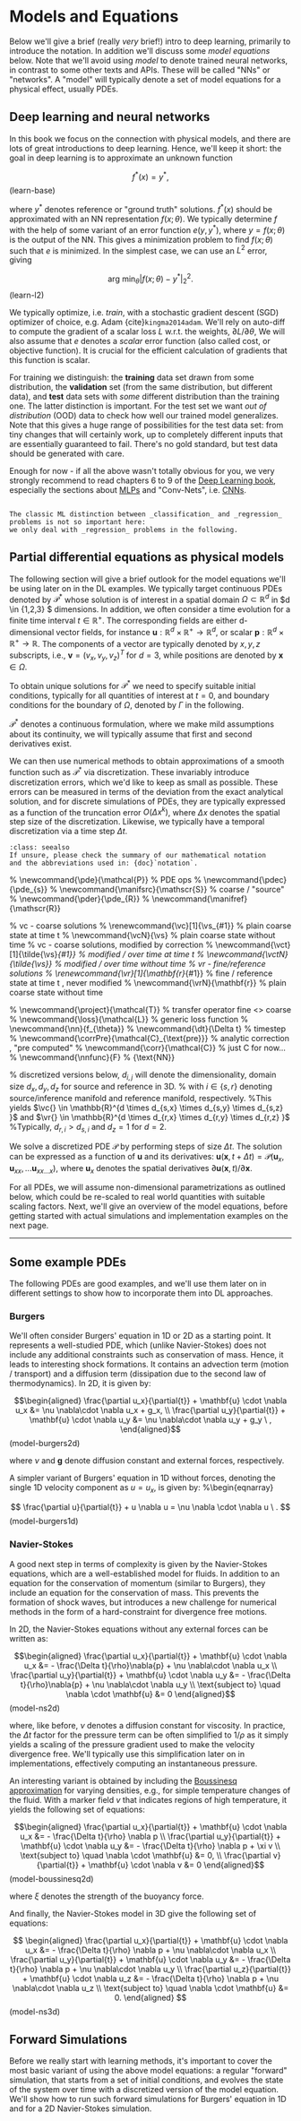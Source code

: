 Models and Equations
============================

Below we'll give a brief (really _very_ brief!) intro to deep learning, primarily to introduce the notation.
In addition we'll discuss some _model equations_ below. Note that we'll avoid using _model_ to denote trained neural networks, in contrast to some other texts and APIs. These will be called "NNs" or "networks". A "model" will typically denote a set of model equations for a physical effect, usually PDEs. 

## Deep learning and neural networks

In this book we focus on the connection with physical
models, and there are lots of great introductions to deep learning. 
Hence, we'll keep it short: 
the goal in deep learning is to approximate an unknown function

$$
f^*(x) = y^* , 
$$ (learn-base) 

where $y^*$ denotes reference or "ground truth" solutions.
$f^*(x)$ should be approximated with an NN representation $f(x;\theta)$. We typically determine $f$ 
with the help of some variant of an error function $e(y,y^*)$, where $y=f(x;\theta)$ is the output
of the NN.
This gives a minimization problem to find $f(x;\theta)$ such that $e$ is minimized.
In the simplest case, we can use an $L^2$ error, giving

$$
\text{arg min}_{\theta} | f(x;\theta) - y^* |_2^2 . 
$$ (learn-l2)

We typically optimize, i.e. _train_, 
with a stochastic gradient descent (SGD) optimizer of choice, e.g. Adam {cite}`kingma2014adam`.
We'll rely on auto-diff to compute the gradient of a scalar loss $L$ w.r.t. the weights, $\partial L / \partial \theta$,
We will also assume that $e$ denotes a _scalar_ error function (also
called cost, or objective function).
It is crucial for the efficient calculation of gradients that this function is scalar.

<!-- general goal, minimize E for e(x,y) ... cf. eq. 8.1 from DLbook 
introduce scalar loss, always(!) scalar...  (also called *cost* or *objective* function) -->

For training we distinguish: the **training** data set drawn from some distribution, 
the **validation** set (from the same distribution, but different data),
and **test** data sets with _some_ different distribution than the training one.
The latter distinction is important. For the test set we want 
_out of distribution_ (OOD) data to check how well our trained model generalizes.
Note that this gives a huge range of possibilities for the test data set: 
from tiny changes that will certainly work,
up to completely different inputs that are essentially guaranteed to fail. 
There's no gold standard, but test data should be generated with care.

Enough for now - if all the above wasn't totally obvious for you, we very strongly recommend to 
read chapters 6 to 9 of the [Deep Learning book](https://www.deeplearningbook.org),
especially the sections about [MLPs](https://www.deeplearningbook.org/contents/mlp.html) 
and "Conv-Nets", i.e. [CNNs](https://www.deeplearningbook.org/contents/convnets.html).

```{note} Classification vs Regression

The classic ML distinction between _classification_ and _regression_ problems is not so important here:
we only deal with _regression_ problems in the following.

```

<!--
maximum likelihood estimation
Also interesting: from a math standpoint ''just'' non-linear optimization ...
-->

## Partial differential equations as physical models

The following section will give a brief outlook for the model equations
we'll be using later on in the DL examples.
We typically target continuous PDEs denoted by $\mathcal P^*$
whose solution is of interest in a spatial domain $\Omega \subset \mathbb{R}^d$ in $d \in {1,2,3} $ dimensions.
In addition, we often consider a time evolution for a finite time interval $t \in \mathbb{R}^{+}$.
The corresponding fields are either d-dimensional vector fields, for instance $\mathbf{u}: \mathbb{R}^d \times \mathbb{R}^{+} \rightarrow \mathbb{R}^d$, 
or scalar $\mathbf{p}: \mathbb{R}^d \times \mathbb{R}^{+} \rightarrow \mathbb{R}$.
The components of a vector are typically denoted by $x,y,z$ subscripts, i.e.,
$\mathbf{v} = (v_x, v_y, v_z)^T$ for $d=3$, while
positions are denoted by $\mathbf{x} \in \Omega$.

To obtain unique solutions for $\mathcal P^*$ we need to specify suitable
initial conditions, typically for all quantities of interest at $t=0$,
and boundary conditions for the boundary of $\Omega$, denoted by $\Gamma$ in 
the following.

$\mathcal P^*$ denotes
a continuous formulation, where we make mild assumptions about
its continuity, we will typically assume that first and second derivatives exist.

We can then use numerical methods to obtain approximations 
of a smooth function such as $\mathcal P^*$ via discretization. 
These invariably introduce discretization errors, which we'd like to keep as small as possible.
These errors can be measured in terms of the deviation from the exact analytical solution, 
and for discrete simulations of PDEs, they are typically expressed as a function of the truncation error 
$O( \Delta x^k )$, where $\Delta x$ denotes the spatial step size of the discretization.
Likewise, we typically have a temporal discretization via a time step $\Delta t$.

```{admonition} Notation and abbreviations
:class: seealso
If unsure, please check the summary of our mathematical notation
and the abbreviations used in: {doc}`notation`.
```

% \newcommand{\pde}{\mathcal{P}}         % PDE ops
% \newcommand{\pdec}{\pde_{s}}
% \newcommand{\manifsrc}{\mathscr{S}}    % coarse / "source"
% \newcommand{\pder}{\pde_{R}}
% \newcommand{\manifref}{\mathscr{R}}

% vc - coarse solutions
% \renewcommand{\vc}[1]{\vs_{#1}}            % plain coarse state at time t
% \newcommand{\vcN}{\vs}                     % plain coarse state without time 
% vc - coarse solutions, modified by correction
% \newcommand{\vct}[1]{\tilde{\vs}_{#1}}     % modified / over time at time t
% \newcommand{\vctN}{\tilde{\vs}}            % modified / over time without time
% vr - fine/reference solutions
% \renewcommand{\vr}[1]{\mathbf{r}_{#1}}            % fine / reference state at time t , never modified
% \newcommand{\vrN}{\mathbf{r}}                     % plain coarse state without time 

% \newcommand{\project}{\mathcal{T}}           % transfer operator fine <> coarse
% \newcommand{\loss}{\mathcal{L}}              % generic loss function
% \newcommand{\nn}{f_{\theta}}
% \newcommand{\dt}{\Delta t}                   % timestep
% \newcommand{\corrPre}{\mathcal{C}_{\text{pre}}}            % analytic correction , "pre computed"
% \newcommand{\corr}{\mathcal{C}}                         % just C for now...
% \newcommand{\nnfunc}{F} % {\text{NN}}

% discretized versions below, $d_{i,j}$ will denote the dimensionality, domain size $d_{x},d_{y},d_{z}$ for source and reference in 3D.
% with $i \in \{s,r\}$ denoting source/inference manifold and reference manifold, respectively.
%This yields $\vc{} \in \mathbb{R}^{d \times d_{s,x} \times d_{s,y} \times d_{s,z} }$ and $\vr{} \in \mathbb{R}^{d \times d_{r,x} \times d_{r,y} \times d_{r,z} }$
%Typically, $d_{r,i} > d_{s,i}$ and $d_{z}=1$ for $d=2$.

We solve a discretized PDE $\mathcal{P}$ by performing steps of size $\Delta t$.
The solution can be expressed as a function of $\mathbf{u}$ and its derivatives:
$\mathbf{u}(\mathbf{x},t+\Delta t) = 
\mathcal{P}( \mathbf{u}_{x}, \mathbf{u}_{xx}, ... \mathbf{u}_{xx...x} )$, where
  $\mathbf{u}_{x}$ denotes the spatial derivatives $\partial \mathbf{u}(\mathbf{x},t) / \partial \mathbf{x}$.

For all PDEs, we will assume non-dimensional parametrizations as outlined below,
which could be re-scaled to real world quantities with suitable scaling factors.
Next, we'll give an overview of the model equations, before getting started
with actual simulations and implementation examples on the next page.

---

## Some example PDEs 

The following PDEs are good examples, and we'll use them later on in different settings to show how to incorporate them into DL approaches.

### Burgers

We'll often consider Burgers' equation 
in 1D or 2D as a starting point. 
It represents a well-studied PDE, which (unlike Navier-Stokes)
does not include any additional constraints such as conservation of mass. 
Hence, it leads to interesting shock formations.
It contains an advection term (motion / transport) and a diffusion term (dissipation due to the second law of thermodynamics).
In 2D, it is given by:

$$\begin{aligned}
  \frac{\partial u_x}{\partial{t}} + \mathbf{u} \cdot \nabla u_x &=
  \nu \nabla\cdot \nabla u_x + g_x, 
  \\
  \frac{\partial u_y}{\partial{t}} + \mathbf{u} \cdot \nabla u_y &=
  \nu \nabla\cdot \nabla u_y + g_y \ ,
\end{aligned}$$ (model-burgers2d)

where $\nu$ and $\mathbf{g}$ denote diffusion constant and external forces, respectively.

A simpler variant of Burgers' equation in 1D without forces, 
denoting the single 1D velocity component as $u = u_x$,
is given by:
%\begin{eqnarray}

$$
\frac{\partial u}{\partial{t}} + u \nabla u = \nu \nabla \cdot \nabla u \ . 
$$ (model-burgers1d)

### Navier-Stokes

A good next step in terms of complexity is given by the
Navier-Stokes equations, which are a well-established model for fluids.
In addition to an equation for the conservation of momentum (similar to Burgers),
they include an equation for the conservation of mass. This prevents the 
formation of shock waves, but introduces a new challenge for numerical methods
in the form of a hard-constraint for divergence free motions.

In 2D, the Navier-Stokes equations without any external forces can be written as:

$$\begin{aligned}
    \frac{\partial u_x}{\partial{t}} + \mathbf{u} \cdot \nabla u_x &=
    - \frac{\Delta t}{\rho}\nabla{p} + \nu \nabla\cdot \nabla u_x  
    \\
    \frac{\partial u_y}{\partial{t}} + \mathbf{u} \cdot \nabla u_y &=
    - \frac{\Delta t}{\rho}\nabla{p} + \nu \nabla\cdot \nabla u_y  
    \\
    \text{subject to} \quad \nabla \cdot \mathbf{u} &= 0
\end{aligned}$$ (model-ns2d)

where, like before, $\nu$ denotes a diffusion constant for viscosity.
In practice, the $\Delta t$ factor for the pressure term can be often simplified to
$1/\rho$ as it simply yields a scaling of the pressure gradient used to make
the velocity divergence free. We'll typically use this simplification later on 
in implementations, effectively computing an instantaneous pressure.

An interesting variant is obtained by including the 
[Boussinesq approximation](https://en.wikipedia.org/wiki/Boussinesq_approximation_(buoyancy))
for varying densities, e.g., for simple temperature changes of the fluid.
With a marker field $v$ that indicates regions of high temperature,
it yields the following set of equations:

$$\begin{aligned}
  \frac{\partial u_x}{\partial{t}} + \mathbf{u} \cdot \nabla u_x &= - \frac{\Delta t}{\rho} \nabla p 
  \\
  \frac{\partial u_y}{\partial{t}} + \mathbf{u} \cdot \nabla u_y &= - \frac{\Delta t}{\rho} \nabla p + \xi v
  \\
  \text{subject to} \quad \nabla \cdot \mathbf{u} &= 0,
  \\
  \frac{\partial v}{\partial{t}} + \mathbf{u} \cdot \nabla v &= 0 
\end{aligned}$$ (model-boussinesq2d)

where $\xi$ denotes the strength of the buoyancy force.

And finally, the Navier-Stokes model in 3D give the following set of equations:

$$
\begin{aligned}
  \frac{\partial u_x}{\partial{t}} + \mathbf{u} \cdot \nabla u_x &= - \frac{\Delta t}{\rho} \nabla p + \nu \nabla\cdot \nabla u_x 
  \\
  \frac{\partial u_y}{\partial{t}} + \mathbf{u} \cdot \nabla u_y &= - \frac{\Delta t}{\rho} \nabla p + \nu \nabla\cdot \nabla u_y 
  \\
  \frac{\partial u_z}{\partial{t}} + \mathbf{u} \cdot \nabla u_z &= - \frac{\Delta t}{\rho} \nabla p + \nu \nabla\cdot \nabla u_z 
  \\
  \text{subject to} \quad \nabla \cdot \mathbf{u} &= 0.
\end{aligned}
$$ (model-ns3d)

## Forward Simulations

Before we really start with learning methods, it's important to cover the most basic variant of using the above model equations: a regular "forward" simulation, that starts from a set of initial conditions, and evolves the state of the system over time with a discretized version of the model equation. We'll show how to run such forward simulations for Burgers' equation in 1D and for a 2D Navier-Stokes simulation.
